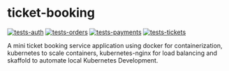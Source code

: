 # ticket-booking

[![tests-auth](https://github.com/emma50/ticket-booking/actions/workflows/tests-auth.yml/badge.svg)](https://github.com/emma50/ticket-booking/actions/workflows/tests-auth.yml) [![tests-orders](https://github.com/emma50/ticket-booking/actions/workflows/tests-orders.yml/badge.svg)](https://github.com/emma50/ticket-booking/actions/workflows/tests-orders.yml) [![tests-payments](https://github.com/emma50/ticket-booking/actions/workflows/tests-payments.yml/badge.svg)](https://github.com/emma50/ticket-booking/actions/workflows/tests-payments.yml) [![tests-tickets](https://github.com/emma50/ticket-booking/actions/workflows/test-tickets.yml/badge.svg)](https://github.com/emma50/ticket-booking/actions/workflows/test-tickets.yml)

A mini ticket booking service application using docker for containerization, kubernetes to scale containers, kubernetes-nginx for load balancing and skaffold to automate local Kubernetes Development.
